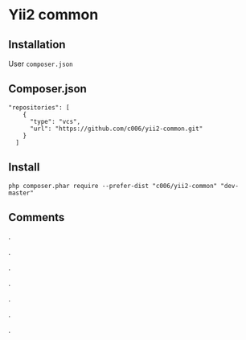 Yii2 common
===================



Installation
------------


User `composer.json`


Composer.json
------------

>
    "repositories": [
        {
          "type": "vcs",
          "url": "https://github.com/c006/yii2-common.git"
        }
      ]
  


            
Install
-----------


` php composer.phar require --prefer-dist "c006/yii2-common" "dev-master" `






Comments
---------

.

.

.

.

.

.

.
 
  
  
  
    
    


























